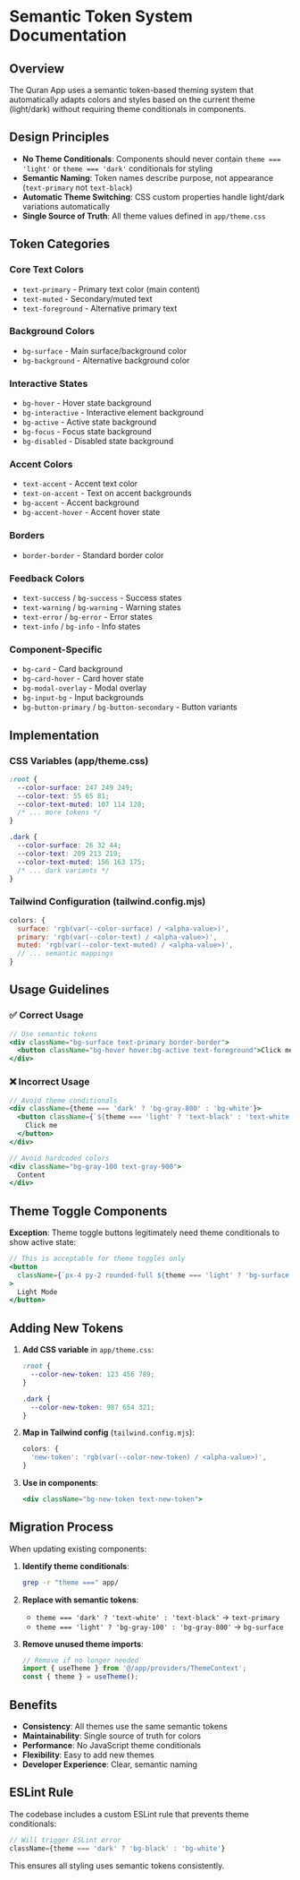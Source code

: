 # Semantic Token System Documentation

## Overview

The Quran App uses a semantic token-based theming system that automatically adapts colors and styles based on the current theme (light/dark) without requiring theme conditionals in components.

## Design Principles

- **No Theme Conditionals**: Components should never contain `theme === 'light'` or `theme === 'dark'` conditionals for styling
- **Semantic Naming**: Token names describe purpose, not appearance (`text-primary` not `text-black`)
- **Automatic Theme Switching**: CSS custom properties handle light/dark variations automatically
- **Single Source of Truth**: All theme values defined in `app/theme.css`

## Token Categories

### Core Text Colors

- `text-primary` - Primary text color (main content)
- `text-muted` - Secondary/muted text
- `text-foreground` - Alternative primary text

### Background Colors

- `bg-surface` - Main surface/background color
- `bg-background` - Alternative background color

### Interactive States

- `bg-hover` - Hover state background
- `bg-interactive` - Interactive element background
- `bg-active` - Active state background
- `bg-focus` - Focus state background
- `bg-disabled` - Disabled state background

### Accent Colors

- `text-accent` - Accent text color
- `text-on-accent` - Text on accent backgrounds
- `bg-accent` - Accent background
- `bg-accent-hover` - Accent hover state

### Borders

- `border-border` - Standard border color

### Feedback Colors

- `text-success` / `bg-success` - Success states
- `text-warning` / `bg-warning` - Warning states
- `text-error` / `bg-error` - Error states
- `text-info` / `bg-info` - Info states

### Component-Specific

- `bg-card` - Card background
- `bg-card-hover` - Card hover state
- `bg-modal-overlay` - Modal overlay
- `bg-input-bg` - Input backgrounds
- `bg-button-primary` / `bg-button-secondary` - Button variants

## Implementation

### CSS Variables (app/theme.css)

```css
:root {
  --color-surface: 247 249 249;
  --color-text: 55 65 81;
  --color-text-muted: 107 114 128;
  /* ... more tokens */
}

.dark {
  --color-surface: 26 32 44;
  --color-text: 209 213 219;
  --color-text-muted: 156 163 175;
  /* ... dark variants */
}
```

### Tailwind Configuration (tailwind.config.mjs)

```js
colors: {
  surface: 'rgb(var(--color-surface) / <alpha-value>)',
  primary: 'rgb(var(--color-text) / <alpha-value>)',
  muted: 'rgb(var(--color-text-muted) / <alpha-value>)',
  // ... semantic mappings
}
```

## Usage Guidelines

### ✅ Correct Usage

```jsx
// Use semantic tokens
<div className="bg-surface text-primary border-border">
  <button className="bg-hover hover:bg-active text-foreground">Click me</button>
</div>
```

### ❌ Incorrect Usage

```jsx
// Avoid theme conditionals
<div className={theme === 'dark' ? 'bg-gray-800' : 'bg-white'}>
  <button className={`${theme === 'light' ? 'text-black' : 'text-white'}`}>
    Click me
  </button>
</div>

// Avoid hardcoded colors
<div className="bg-gray-100 text-gray-900">
  Content
</div>
```

## Theme Toggle Components

**Exception**: Theme toggle buttons legitimately need theme conditionals to show active state:

```jsx
// This is acceptable for theme toggles only
<button
  className={`px-4 py-2 rounded-full ${theme === 'light' ? 'bg-surface shadow' : 'text-muted'}`}
>
  Light Mode
</button>
```

## Adding New Tokens

1. **Add CSS variable** in `app/theme.css`:

   ```css
   :root {
     --color-new-token: 123 456 789;
   }

   .dark {
     --color-new-token: 987 654 321;
   }
   ```

2. **Map in Tailwind config** (`tailwind.config.mjs`):

   ```js
   colors: {
     'new-token': 'rgb(var(--color-new-token) / <alpha-value>)',
   }
   ```

3. **Use in components**:
   ```jsx
   <div className="bg-new-token text-new-token">
   ```

## Migration Process

When updating existing components:

1. **Identify theme conditionals**:

   ```bash
   grep -r "theme ===" app/
   ```

2. **Replace with semantic tokens**:
   - `theme === 'dark' ? 'text-white' : 'text-black'` → `text-primary`
   - `theme === 'light' ? 'bg-gray-100' : 'bg-gray-800'` → `bg-surface`

3. **Remove unused theme imports**:
   ```js
   // Remove if no longer needed
   import { useTheme } from '@/app/providers/ThemeContext';
   const { theme } = useTheme();
   ```

## Benefits

- **Consistency**: All themes use the same semantic tokens
- **Maintainability**: Single source of truth for colors
- **Performance**: No JavaScript theme conditionals
- **Flexibility**: Easy to add new themes
- **Developer Experience**: Clear, semantic naming

## ESLint Rule

The codebase includes a custom ESLint rule that prevents theme conditionals:

```js
// Will trigger ESLint error
className={theme === 'dark' ? 'bg-black' : 'bg-white'}
```

This ensures all styling uses semantic tokens consistently.
